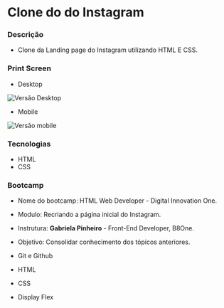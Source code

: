 # Clone do do Instagram

### Descrição

* Clone da Landing page do Instagram utilizando HTML E CSS. 



### Print Screen

* Desktop

![Versão Desktop](https://github.com/thecaasantos/Instagram-Clone-LP/blob/master/readme-img/index-desktop.png)



* Mobile

![Versão mobile](https://github.com/thecaasantos/Instagram-Clone-LP/blob/master/readme-img/index-mobile.png)

### Tecnologias

* HTML
* CSS

### Bootcamp

* Nome do bootcamp: HTML Web Developer - Digital Innovation One.
* Modulo: Recriando a página inicial do Instagram.
* Instrutura:  **Gabriela Pinheiro** - Front-End Developer, B8One.
* Objetivo: Consolidar conhecimento dos tópicos anteriores.

* Git e Github
* HTML
* CSS
* Display Flex
